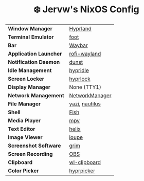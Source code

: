 <h1 align="center">❄️ Jervw's NixOS Config</h2>

|                             |                                                                                              |
| --------------------------- | :------------------------------------------------------------------------------------------- |
| **Window Manager**          | [Hyprland](https://github.com/hyprwm/Hyprland)                                               |
| **Terminal Emulator**       | [foot](https://codeberg.org/dnkl/foot)                                          |
| **Bar**                     | [Waybar](https://github.com/Alexays/Waybar)                                                  |
| **Application Launcher**    | [rofi-wayland](https://github.com/lbonn/rofi)                                                |
| **Notification Daemon**     | [dunst](https://github.com/dunst-project/dunst)                                              |
| **Idle Management**         | [hypridle](https://github.com/hyprwm/hypridle)                                              |
| **Screen Locker**           | [hyprlock](https://github.com/hyprwm/hyprlock)                                              |
| **Display Manager**         | None (TTY1)                                                                                  |
| **Network Management**      | [NetworkManager](https://networkmanager.dev/)                                                |
| **File Manager**            | [yazi](https://github.com/sxyazi/yazi), [nautilus](https://gitlab.gnome.org/GNOME/nautilus) |
| **Shell**                   | [Fish](https://github.com/fish-shell/fish-shell)                                             |
| **Media Player**            | [mpv](https://github.com/mpv-player/mpv)                                                     |
| **Text Editor**             | [helix](https://github.com/helix-editor/helix)                                               |
| **Image Viewer**            | [loupe](https://gitlab.gnome.org/GNOME/loupe)                                                            |
| **Screenshot Software**     | [grim](https://sr.ht/~emersion/grim/)                                                        |
| **Screen Recording**        | [OBS](https://obsproject.com)                                                                |
| **Clipboard**               | [wl-clipboard](https://github.com/bugaevc/wl-clipboard)                                      |
| **Color Picker**            | [hyprpicker](https://github.com/hyprwm/hyprpicker)                                           |
